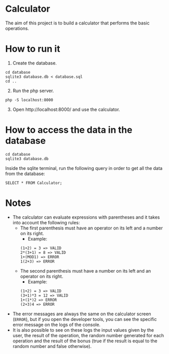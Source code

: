 # Calculator
The aim of this project is to build a calculator that performs the basic operations.


# How to run it

1. Create the database.
```
cd database
sqlite3 database.db < database.sql
cd ..
```
2. Run the php server.
```
php -S localhost:8000
```
3. Open http://localhost:8000/ and use the calculator.

# How to access the data in the database
```
cd database
sqlite3 database.db
```
Inside the sqlite terminal, run the following query in order to get all the data from the database:
```
SELECT * FROM Calculator;
```

# Notes
- The calculator can evaluate expressions with parentheses and it takes into account the following rules:
    - The first parenthesis must have an operator on its left and a number on its right.
        - Example:
        ```
        (1+2) = 3 => VALID
        2*(3+1) = 8 => VALID
        1+(MOD1) => ERROR
        1(2+3) => ERROR
        ```
    - The second parenthesis must have a number on its left and an operator on its right.
         - Example:
        ```
        (1+2) = 3 => VALID
        (3+1)*3 = 12 => VALID
        1+(1*)2 => ERROR
        (2+3)4 => ERROR
        ```
- The error messages are always the same on the calculator screen (`ERROR`), but if you open the developer tools, you can see the specific error message on the logs of the console.
- It is also possible to see on these logs the input values given by the user, the result of the operation, the random number generated for each operation and the result of the bonus (true if the result is equal to the random number and false otherwise).
